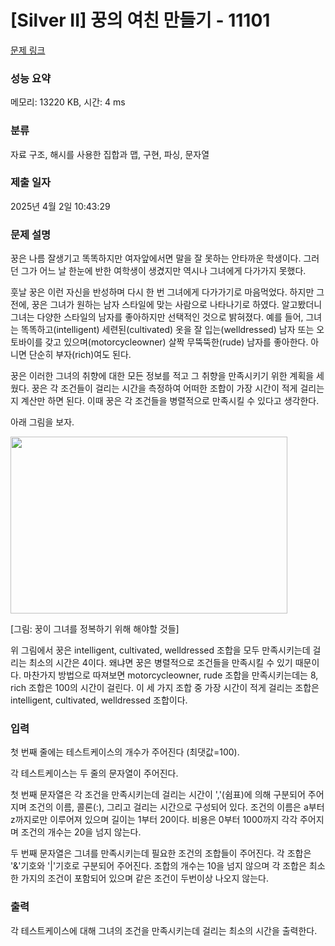# [Silver II] 꿍의 여친 만들기 - 11101 

[문제 링크](https://www.acmicpc.net/problem/11101) 

### 성능 요약

메모리: 13220 KB, 시간: 4 ms

### 분류

자료 구조, 해시를 사용한 집합과 맵, 구현, 파싱, 문자열

### 제출 일자

2025년 4월 2일 10:43:29

### 문제 설명

<p>꿍은 나름 잘생기고 똑똑하지만 여자앞에서면 말을 잘 못하는 안타까운 학생이다. 그러던 그가 어느 날 한눈에 반한 여학생이 생겼지만 역시나 그녀에게 다가가지 못했다.</p>

<p>훗날 꿍은 이런 자신을 반성하며 다시 한 번 그녀에게 다가가기로 마음먹었다. 하지만 그 전에, 꿍은 그녀가 원하는 남자 스타일에 맞는 사람으로 나타나기로 하였다. 알고봤더니 그녀는 다양한 스타일의 남자를 좋아하지만 선택적인 것으로 밝혀졌다. 예를 들어, 그녀는 똑똑하고(intelligent) 세련된(cultivated) 옷을 잘 입는(welldressed) 남자 또는 오토바이를 갖고 있으며(motorcycleowner) 살짝 무뚝뚝한(rude) 남자를 좋아한다. 아니면 단순히 부자(rich)여도 된다.</p>

<p>꿍은 이러한 그녀의 취향에 대한 모든 정보를 적고 그 취향을 만족시키기 위한 계획을 세웠다. 꿍은 각 조건들이 걸리는 시간을 측정하여 어떠한 조합이 가장 시간이 적게 걸리는지 계산만 하면 된다. 이때 꿍은 각 조건들을 병렬적으로 만족시킬 수 있다고 생각한다.</p>

<p>아래 그림을 보자.</p>

<p><img src="" style="height:283px; width:443px"></p>

<p>[그림: 꿍이 그녀를 정복하기 위해 해야할 것들]</p>

<p>위 그림에서 꿍은 intelligent, cultivated, welldressed 조합을 모두 만족시키는데 걸리는 최소의 시간은 4이다. 왜냐면 꿍은 병렬적으로 조건들을 만족시킬 수 있기 때문이다. 마찬가지 방법으로 따져보면 motorcycleowner, rude 조합을 만족시키는데는 8, rich 조합은 100의 시간이 걸린다. 이 세 가지 조합 중 가장 시간이 적게 걸리는 조합은 intelligent, cultivated, welldressed 조합이다.</p>

### 입력 

 <p>첫 번째 줄에는 테스트케이스의 개수가 주어진다 (최댓값=100).</p>

<p>각 테스트케이스는 두 줄의 문자열이 주어진다.</p>

<p>첫 번째 문자열은 각 조건을 만족시키는데 걸리는 시간이 ','(쉼표)에 의해 구분되어 주어지며 조건의 이름, 콜론(:), 그리고 걸리는 시간으로 구성되어 있다. 조건의 이름은 a부터 z까지로만 이루어져 있으며 길이는 1부터 20이다. 비용은 0부터 1000까지 각각 주어지며 조건의 개수는 20을 넘지 않는다.</p>

<p>두 번째 문자열은 그녀를 만족시키는데 필요한 조건의 조합들이 주어진다. 각 조합은 '&'기호와 '|'기호로 구분되어 주어진다. 조합의 개수는 10을 넘지 않으며 각 조합은 최소 한 가지의 조건이 포함되어 있으며 같은 조건이 두번이상 나오지 않는다.</p>

### 출력 

 <p>각 테스트케이스에 대해 그녀의 조건을 만족시키는데 걸리는 최소의 시간을 출력한다.</p>

